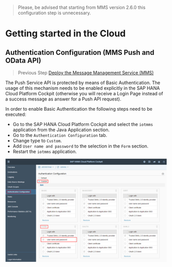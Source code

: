 >Please, be advised that starting from MMS version 2.6.0 this configuration step is unnecessary.

# Getting started in the Cloud

## Authentication Configuration (MMS Push and OData API)

>Previous Step [Deploy the Message Management Service (MMS)](../mms)

The Push Service API is protected by means of Basic Authentication. 
The usage of this mechanism needs to be enabled explicitly in the SAP HANA Cloud Platform Cockpit (otherwise you will receive a Login Page instead of a success message as answer for a Push API request).

In order to enable Basic Authentication the following steps need to be executed:
* Go to the SAP HANA Cloud Platform Cockpit and select the ```iotmms``` application from the Java Application section.
* Go to the ```Authentication Configuration``` tab.
* Change type to ```Custom```.
* Add ```User name and password``` to the selection in the ```Form``` section.
* Restart the ```iotmms``` application.

![Authentication Configuration](../../../images/mms_authentication_configuration.png)